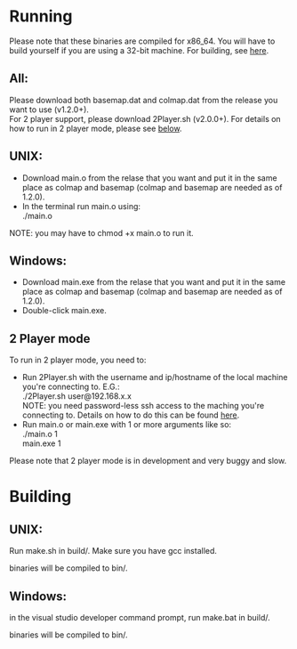 <h1>Running</h1>
<p>Please note that these binaries are compiled for x86_64. You will have to build yourself if you are using a 32-bit machine. For building, see <a href="#building">here</a>.</p>
<h2>All:</h2>
<p>Please download both basemap.dat and colmap.dat from the release you want to use (v1.2.0+).<br />For 2 player support, please download 2Player.sh (v2.0.0+). For details on how to run in 2 player mode, please see <a href="#2p">below</a>.</p>
<h2>UNIX:</h2>
<ul>
   <li> Download main.o from the relase that you want and put it in the same place as colmap and basemap (colmap and basemap are needed as of 1.2.0).</li>
   <li> In the terminal run main.o using:<br />
      ./main.o
   </li>
</ul>
<p>NOTE: you may have to chmod +x main.o to run it.</p>
<h2>Windows:</h2>
<ul>
   <li>Download main.exe from the relase that you want and put it in the same place as colmap and basemap (colmap and basemap are needed as of 1.2.0).</li>
   <li>Double-click main.exe.</li>
</ul>
<h2 id="2p">2 Player mode</h2>
<p>To run in 2 player mode, you need to:</p>
<ul>
   <li>Run 2Player.sh with the username and ip/hostname of the local machine you're connecting to. E.G.:<br />./2Player.sh user@192.168.x.x<br />NOTE: you need password-less ssh access to the maching you're connecting to. Details on how to do this can be found <a href="http://www.linuxproblem.org/art_9.html">here</a>.</li>
   <li>Run main.o or main.exe with 1 or more arguments like so:<br/>./main.o 1<br/>main.exe 1</li>
</ul>
<p>Please note that 2 player mode is in development and very buggy and slow.</p>
<h1 id="building">Building</h1>
<h2>UNIX:</h2>
<p>Run make.sh in build/. Make sure you have gcc installed.</p>
<p>binaries will be compiled to bin/.</p>
<h2>
Windows:</h1>
<p> in the visual studio developer command prompt, run make.bat in build/.</p>
<p>binaries will be compiled to bin/.</p>
